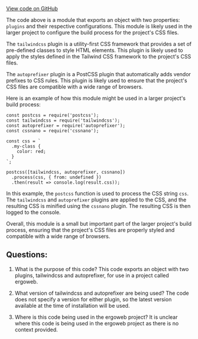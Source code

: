 [View code on GitHub](https://github.com/ergoplatform/ergoweb/postcss.config.js)

The code above is a module that exports an object with two properties: `plugins` and their respective configurations. This module is likely used in the larger project to configure the build process for the project's CSS files. 

The `tailwindcss` plugin is a utility-first CSS framework that provides a set of pre-defined classes to style HTML elements. This plugin is likely used to apply the styles defined in the Tailwind CSS framework to the project's CSS files. 

The `autoprefixer` plugin is a PostCSS plugin that automatically adds vendor prefixes to CSS rules. This plugin is likely used to ensure that the project's CSS files are compatible with a wide range of browsers. 

Here is an example of how this module might be used in a larger project's build process:

```
const postcss = require('postcss');
const tailwindcss = require('tailwindcss');
const autoprefixer = require('autoprefixer');
const cssnano = require('cssnano');

const css = `
  .my-class {
    color: red;
  }
`;

postcss([tailwindcss, autoprefixer, cssnano])
  .process(css, { from: undefined })
  .then(result => console.log(result.css));
```

In this example, the `postcss` function is used to process the CSS string `css`. The `tailwindcss` and `autoprefixer` plugins are applied to the CSS, and the resulting CSS is minified using the `cssnano` plugin. The resulting CSS is then logged to the console. 

Overall, this module is a small but important part of the larger project's build process, ensuring that the project's CSS files are properly styled and compatible with a wide range of browsers.
## Questions: 
 1. What is the purpose of this code?
   This code exports an object with two plugins, tailwindcss and autoprefixer, for use in a project called ergoweb.

2. What version of tailwindcss and autoprefixer are being used?
   The code does not specify a version for either plugin, so the latest version available at the time of installation will be used.

3. Where is this code being used in the ergoweb project?
   It is unclear where this code is being used in the ergoweb project as there is no context provided.